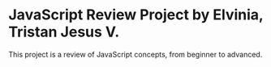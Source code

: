 # JavaScript Review Project by Elvinia, Tristan Jesus V.
This project is a review of JavaScript concepts, from beginner to advanced.